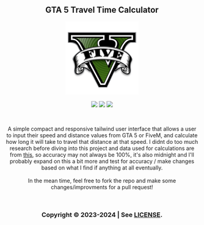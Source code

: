 <h2 align=center>GTA 5 Travel Time Calculator</h1>

<p align=center><img src="docs/img/android-chrome-192x192.png"></p>

<p align=center>
    <img src='https://img.shields.io/github/stars/svxy/Sneakys-GTA5-Travel-Time-Calculator?style=for-the-badge&logo=github&color=%2347761E'>
    <img src='https://img.shields.io/github/last-commit/svxy/Sneakys-GTA5-Travel-Time-Calculator/main?style=for-the-badge&logo=github&color=%2347761E'>
    <img src='https://img.shields.io/github/issues-raw/svxy/Sneakys-GTA5-Travel-Time-Calculator?style=for-the-badge&logo=github&color=%2347761E'>
</p>

<br>

<p align=center>A simple compact and responsive tailwind user interface that allows a user to input their speed and distance values from GTA 5 or FiveM, and calculate how long it will take to travel that distance at that speed. I didnt do too much research before diving into this project and data used for calculations are from <a href='https://shorturl.at/ekO59'>this</a>, so accuracy may not always be 100%, it's also midnight and I'll probably expand on this a bit more and test for accuracy / make changes based on what I find if anything at all eventually.<br><br>In the mean time, feel free to fork the repo and make some changes/improvments for a pull request!</p>

<br>

<h3 align=center>Copyright &copy; 2023-2024 | See <a href='LICENSE'>LICENSE</a>.